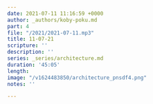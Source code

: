 ```yaml
---
date: 2021-07-11 11:16:59 +0000
author: _authors/koby-poku.md
part: 4
file: "/2021/2021-07-11.mp3"
title: 11-07-21
scripture: ''
description: ''
series: _series/architecture.md
duration: '45:05'
length: 
image: "/v1624483850/architecture_pnsdf4.png"
notes: ''

---
```

